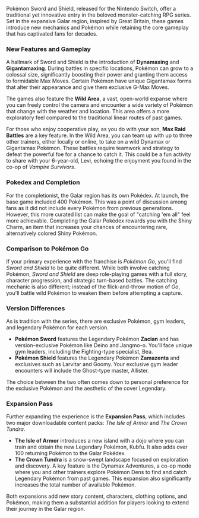 Pokémon Sword and Shield, released for the Nintendo Switch, offer a traditional yet innovative entry in the beloved monster-catching RPG series. Set in the expansive Galar region, inspired by Great Britain, these games introduce new mechanics and Pokémon while retaining the core gameplay that has captivated fans for decades.

### New Features and Gameplay

A hallmark of Sword and Shield is the introduction of **Dynamaxing** and **Gigantamaxing**. During battles in specific locations, Pokémon can grow to a colossal size, significantly boosting their power and granting them access to formidable Max Moves. Certain Pokémon have unique Gigantamax forms that alter their appearance and give them exclusive G-Max Moves.

The games also feature the **Wild Area**, a vast, open-world expanse where you can freely control the camera and encounter a wide variety of Pokémon that change with the weather and location. This area offers a more exploratory feel compared to the traditional linear routes of past games.

For those who enjoy cooperative play, as you do with your son, **Max Raid Battles** are a key feature. In the Wild Area, you can team up with up to three other trainers, either locally or online, to take on a wild Dynamax or Gigantamax Pokémon. These battles require teamwork and strategy to defeat the powerful foe for a chance to catch it. This could be a fun activity to share with your 6-year-old, Levi, echoing the enjoyment you found in the co-op of *Vampire Survivors*.

### Pokedex and Completion

For the completionist, the Galar region has its own Pokédex. At launch, the base game included 400 Pokémon. This was a point of discussion among fans as it did not include every Pokémon from previous generations. However, this more curated list can make the goal of "catching 'em all" feel more achievable. Completing the Galar Pokédex rewards you with the Shiny Charm, an item that increases your chances of encountering rare, alternatively colored Shiny Pokémon.

### Comparison to Pokémon Go

If your primary experience with the franchise is *Pokémon Go*, you'll find *Sword and Shield* to be quite different. While both involve catching Pokémon, *Sword and Shield* are deep role-playing games with a full story, character progression, and strategic turn-based battles. The catching mechanic is also different; instead of the flick-and-throw motion of *Go*, you'll battle wild Pokémon to weaken them before attempting a capture.

### Version Differences

As is tradition with the series, there are exclusive Pokémon, gym leaders, and legendary Pokémon for each version.

* **Pokémon Sword** features the Legendary Pokémon **Zacian** and has version-exclusive Pokémon like Deino and Jangmo-o. You'll face unique gym leaders, including the Fighting-type specialist, Bea.
* **Pokémon Shield** features the Legendary Pokémon **Zamazenta** and exclusives such as Larvitar and Goomy. Your exclusive gym leader encounters will include the Ghost-type master, Allister.

The choice between the two often comes down to personal preference for the exclusive Pokémon and the aesthetic of the cover Legendary.

### Expansion Pass

Further expanding the experience is the **Expansion Pass**, which includes two major downloadable content packs: *The Isle of Armor* and *The Crown Tundra*.

* **The Isle of Armor** introduces a new island with a dojo where you can train and obtain the new Legendary Pokémon, Kubfu. It also adds over 100 returning Pokémon to the Galar Pokédex.
* **The Crown Tundra** is a snow-swept landscape focused on exploration and discovery. A key feature is the Dynamax Adventures, a co-op mode where you and other trainers explore Pokémon Dens to find and catch Legendary Pokémon from past games. This expansion also significantly increases the total number of available Pokémon.

Both expansions add new story content, characters, clothing options, and Pokémon, making them a substantial addition for players looking to extend their journey in the Galar region.